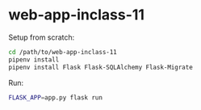 # web-app-inclass-11


Setup from scratch:

```sh
cd /path/to/web-app-inclass-11
pipenv install
pipenv install Flask Flask-SQLAlchemy Flask-Migrate
```

Run:

```sh
FLASK_APP=app.py flask run
```
